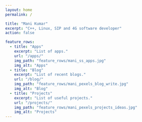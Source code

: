 ```yaml
---
layout: home
permalink: /

title: "Mani Kumar"
excerpt: "C++, Linux, SIP and 4G software developer"
action: false

feature_rows:
  - title: "Apps"
    excerpt: "List of apps."
    url: "/apps/"
    img_path: "feature_rows/mani_ss_apps.jpg"
    img_alt: "Apps"
  - title: "Blog"
    excerpt: "List of recent blogs."
    url: "/blog/"
    img_path: "feature_rows/mani_pexels_blog_write.jpg"
    img_alt: "Blog"
  - title: "Projects"
    excerpt: "List of useful projects."
    url: "/projects/"
    img_path: "feature_rows/mani_pexels_projects_ideas.jpg"
    img_alt: "Projects"
---
```

